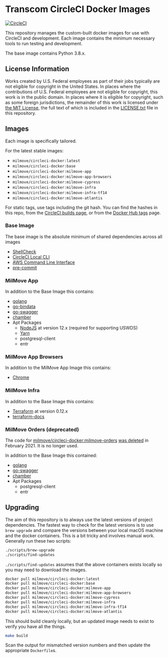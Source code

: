 # Transcom CircleCI Docker Images

[![CircleCI](https://circleci.com/gh/transcom/circleci-docker/tree/master.svg?style=svg)](https://circleci.com/gh/transcom/circleci-docker/tree/master)

This repository manages the custom-built docker images for use with CircleCI and development. Each image contains the minimum necessary tools to run testing and development.

The base image contains Python 3.8.x.

## License Information

Works created by U.S. Federal employees as part of their jobs typically are not eligible for copyright in the United
States. In places where the contributions of U.S. Federal employees are not eligible for copyright, this work is in
the public domain. In places where it is eligible for copyright, such as some foreign jurisdictions, the remainder of
this work is licensed under [the MIT License](https://opensource.org/licenses/MIT), the full text of which is included
in the [LICENSE.txt](./LICENSE.txt) file in this repository.

## Images

Each image is specifically tailored.

For the latest stable images:

* `milmove/circleci-docker:latest`
* `milmove/circleci-docker:base`
* `milmove/circleci-docker:milmove-app`
* `milmove/circleci-docker:milmove-app-browsers`
* `milmove/circleci-docker:milmove-cypress`
* `milmove/circleci-docker:milmove-infra`
* `milmove/circleci-docker:milmove-infra-tf14`
* `milmove/circleci-docker:milmove-atlantis`

For static tags, use tags including the git hash. You can find the hashes in this repo, from the [CircleCI builds page](https://circleci.com/gh/milmove/circleci-docker/tree/master), or from the [Docker Hub tags](https://hub.docker.com/r/milmove/circleci-docker/tags/) page.

### Base Image

The base image is the absolute minimum of shared dependencies across all images

* [ShellCheck](https://www.shellcheck.net/)
* [CircleCI Local CLI](https://circleci.com/docs/2.0/local-cli/)
* [AWS Command Line Interface](https://aws.amazon.com/cli/)
* [pre-commit](http://pre-commit.com/)

### MilMove App

In addition to the Base Image this contains:

* [golang](https://golang.org/)
* [go-bindata](https://github.com/kevinburke/go-bindata)
* [go-swagger](https://github.com/go-swagger/go-swagger)
* [chamber](https://github.com/segmentio/chamber)
* Apt Packages
  * [NodeJS](https://nodejs.org/en/) at version 12.x (required for supporting USWDS)
  * [Yarn](https://yarnpkg.com/)
  * postgresql-client
  * entr

### MilMove App Browsers

In addition to the MilMove App Image this contains:

* [Chrome](https://www.google.com/chrome/)

### MilMove Infra

In addition to the Base Image this contains:

* [Terraform](https://www.terraform.io/) at version 0.12.x
* [terraform-docs](https://github.com/segmentio/terraform-docs)

### MilMove Orders (deprecated)

The code for [milmove/circleci-docker:milmove-orders](https://github.com/transcom/circleci-docker/tree/db683d4df0175a6048e6ef97d872402fe72269dc/milmove-orders) [was deleted](https://github.com/transcom/circleci-docker/pull/85) in February 2021. It is no longer used.

In addition to the Base Image this contained:

* [golang](https://golang.org/)
* [go-swagger](https://github.com/go-swagger/go-swagger)
* [chamber](https://github.com/segmentio/chamber)
* Apt Packages
  * postgresql-client
  * entr

## Upgrading

The aim of this repository is to always use the latest versions of project dependencies. The fastest way to check
for the latest versions is to use `brew upgrade` and compare the versions between your local macOS machine and the
docker containers. This is a bit tricky and involves manual work. Generally run these two scripts:

```sh
./scripts/brew-upgrade
./scripts/find-updates
```

`./scripts/find-updates` assumes that the above containers exists locally so you may need to download the images.

```sh
docker pull milmove/circleci-docker:latest
docker pull milmove/circleci-docker:base
docker pull milmove/circleci-docker:milmove-app
docker pull milmove/circleci-docker:milmove-app-browsers
docker pull milmove/circleci-docker:milmove-cypress
docker pull milmove/circleci-docker:milmove-infra
docker pull milmove/circleci-docker:milmove-infra-tf14
docker pull milmove/circleci-docker:milmove-atlantis

```

This should build cleanly locally, but an updated image needs to exist to verify you have all the things.

```sh
make build
```

Scan the output for mismatched version numbers and then update the appropriate `Dockerfile`s.

